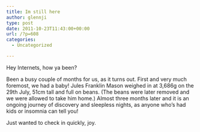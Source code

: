 ```yaml
---
title: Im still here
author: glennji
type: post
date: 2011-10-23T11:43:00+00:00
url: /?p=608
categories:
  - Uncategorized

---
```

Hey Internets, how ya been?

Been a busy couple of months for us, as it turns out. First and very much foremost, we had a baby! Jules Franklin Mason weighed in at 3,686g on the 29th July, 51cm tall and full on beans. (The beans were later removed and we were allowed to take him home.) Almost three months later and it is an ongoing journey of discovery and sleepless nights, as anyone who&#8217;s had kids or insomnia can tell you!

Just wanted to check in quickly, joy.
